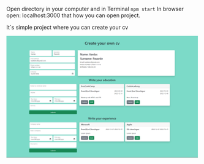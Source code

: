 Open directory in your computer and in Terminal `npm start` 
In browser open: localhost:3000 
that how you can open project.

It`s simple project where you can create your cv

<p>
  <img src='/readmeImages/ReactApp.pdf' width='500px' />
</p>